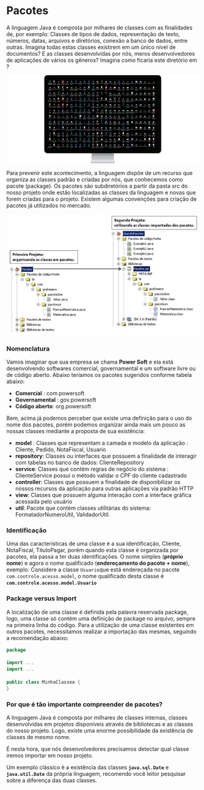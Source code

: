 # Pacotes

A linguagem Java é composta por milhares de classes com as finalidades de, por exemplo: Classes de tipos de dados, representação de texto, números, datas, arquivos e diretórios, conexão a banco de dados, entre outras. Imagina todas estas classes existirem em um único nível de documentos? E as classes desenvolvidas por nós, meros desenvolvedores de aplicações de vários os gêneros? Imagina como ficaria este diretório em ?

![](<../.gitbook/assets/image (9) (1) (1).png>)

Para prevenir este acontecimento, a linguagem dispõe de um recurso que organiza as classes padrão e criadas por nós, que conhecemos como pacote (package). Os pacotes são subdiretórios a partir da pasta src do nosso projeto onde estão localizadas as classes da linguagem e novas que forem criadas para o projeto. Existem algumas convenções para criação de pacotes já utilizados no mercado.

![](<../.gitbook/assets/image (18) (1).png>)

### Nomenclatura

Vamos imaginar que sua empresa se chama **Power Soft** e ela está desenvolvendo softwares comercial, governamental e um software livre ou de código aberto. Abaixo teríamos os pacotes sugeridos conforme tabela abaixo:

* **Comercial** : com.powersoft
* **Governamental** : gov.powersoft
* **Código aberto**: org.powersoft

Bem, acima já podemos perceber que existe uma definição para o uso do nome dos pacotes, porém podemos organizar ainda mais um pouco as nossas classes mediante a proposta de sua existência:

* **model** : Classes que representam a camada e modelo da aplicação : Cliente, Pedido, NotaFiscal, Usuario
* &#x20;**repository**: Classes ou interfaces que possuem a finalidade de interagir com tabelas no banco de dados: ClienteRepository
* **service**: Classes que contém regras de negócio do sistema : ClienteService possui o método validar o CPF do cliente cadastrado
* **controller**: Classes que possuem a finalidade de disponibilizar os nossos recursos da aplicação para outras aplicações via padrão HTTP
* **view**: Classes que possuem alguma interação com a interface gráfica acessada pelo usuário
* **util**: Pacote que contém classes utilitárias do sistema: FormatadorNumeroUtil, ValidadorUtil.

&#x20; &#x20;

### Identificação

Uma das características de uma classe é a sua identificação, Cliente, NotaFiscal, TituloPagar, porém quando esta classe é organizada por pacotes, ela passa a ter duas identificações. O nome simples (**próprio nome**) e agora o nome qualificado (**endereçamento do pacote + nome**), exemplo: Considere a classe `Usuario`que está endereçada no pacote `com.controle.acesso.model`, o nome qualificado desta classe é **`com.controle.acesso.model.Usuario`**

### Package versus Import

A localização de uma classe é definida pela palavra reservada package, logo, uma classe só contém uma definição de package no arquivo, sempre na primeira linha do código. Para a utilização de uma classe existentes em outros pacotes, necessitamos realizar a importação das mesmas, seguindo a recomendação abaixo:

```java
package

import ... 
import ...

public class MinhaClassea {
}
```

### Por que é tão importante compreender de pacotes?&#x20;

A linguagem Java é composta por milhares de classes internas, classes desenvolvidas em projetos disponíveis através de bibliotecas e as classes do nosso projeto. Logo, existe uma enorme possibilidade da existência de classes de mesmo nome.&#x20;

É nesta hora, que nós desenvolvedores precisamos detectar qual classe iremos importar em nosso projeto.

Um exemplo clássico é a existência das classes **`java.sql.Date`** e **`java.util.Date`** da própria linguagem, recomendo você leitor pesquisar sobre a diferença das duas classes.
